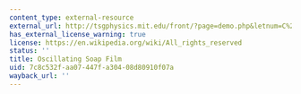 ```yaml
---
content_type: external-resource
external_url: http://tsgphysics.mit.edu/front/?page=demo.php&letnum=C%2040&show=0
has_external_license_warning: true
license: https://en.wikipedia.org/wiki/All_rights_reserved
status: ''
title: Oscillating Soap Film
uid: 7c8c532f-aa07-447f-a304-08d80910f07a
wayback_url: ''
---
```

